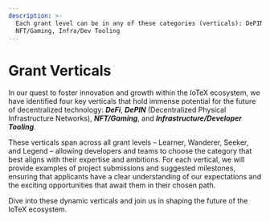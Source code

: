 ```yaml
---
description: >-
  Each grant level can be in any of these categories (verticals): DePIN, DeFi,
  NFT/Gaming, Infra/Dev Tooling
---
```


# Grant Verticals

In our quest to foster innovation and growth within the IoTeX ecosystem, we have identified four key verticals that hold immense potential for the future of decentralized technology: _**DeFi**_, _**DePIN**_ (Decentralized Physical Infrastructure Networks), _**NFT/Gaming**_, and _**Infrastructure/Developer Tooling**_.&#x20;

These verticals span across all grant levels – Learner, Wanderer, Seeker, and Legend – allowing developers and teams to choose the category that best aligns with their expertise and ambitions. For each vertical, we will provide examples of project submissions and suggested milestones, ensuring that applicants have a clear understanding of our expectations and the exciting opportunities that await them in their chosen path.&#x20;

Dive into these dynamic verticals and join us in shaping the future of the IoTeX ecosystem.
